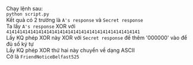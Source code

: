 Chạy lệnh sau: <br/>
<code>python script.py</code><br/>
Kết quả có 2 trường là <code>A's response</code> và <code>Secret response</code><br/>
Ta lấy <code>A's response</code> XOR với <code>41414141414141414141414141414141414141414141414141</code><br/>
Lấy KQ phép XOR này XOR với <code>Secret response</code> đế thêm '000000' vào để đủ số ký tự<br/>
Lấy KQ phép XOR thứ hai này chuyển về dạng ASCII<br/>
Cờ là <code>FriendNoticeBelfast525</code>

